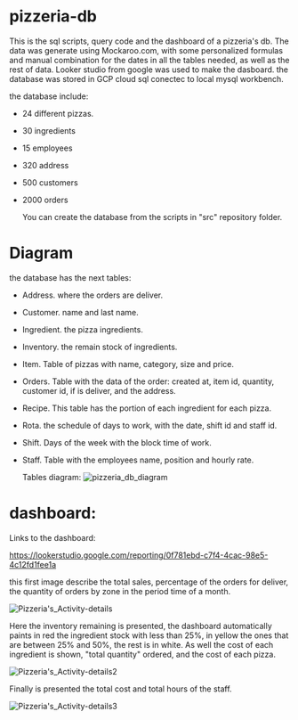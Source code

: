# pizzeria-db
This is the sql scripts, query code and the dashboard of a pizzeria's db. 
The data was generate using Mockaroo.com, with some personalized formulas and manual combination for the dates in all the tables needed, as well as the rest of data.
Looker studio from google was used to make the dasboard. the database was stored in GCP cloud sql conectec to local mysql workbench.

the database include:
- 24 different pizzas.
- 30 ingredients
- 15 employees
- 320 address
- 500 customers
- 2000 orders

  You can create the database from the scripts in "src" repository folder.


# Diagram
the database has the next tables:
- Address. where the orders are deliver.
- Customer. name and last name.
- Ingredient. the pizza ingredients.
- Inventory. the remain stock of ingredients.
- Item. Table of pizzas with name, category, size and price.
- Orders. Table with the data of the order: created at, item id, quantity, customer id, if is deliver, and the address.
- Recipe. This table has the portion of each ingredient for each pizza.
- Rota. the schedule of days to work, with the date, shift id and staff id.
- Shift. Days of the week with the block time of work.
- Staff. Table with the employees name, position and hourly rate.

  Tables diagram:
  ![pizzeria_db_diagram](https://github.com/Fidel-Angel-Ochoa/pizzeria-db/assets/82437732/f7d8bfa7-d206-4435-8154-5b9a17a34c2a)


# dashboard:

Links to the dashboard:

https://lookerstudio.google.com/reporting/0f781ebd-c7f4-4cac-98e5-4c12fd1fee1a

this first image describe the total sales, percentage of the orders for deliver, the quantity of orders by zone in the period time of a month.

![Pizzeria's_Activity-details](https://github.com/Fidel-Angel-Ochoa/pizzeria-db/assets/82437732/dc6fb167-4170-4550-a6b4-06187710878a)


Here the inventory remaining is presented, the dashboard automatically paints in red the ingredient stock with less than 25%, in yellow the ones that are between 25% and 50%, the rest is in white. As well the cost of each ingredient is shown, "total quantity" ordered, and the cost of each pizza.

![Pizzeria's_Activity-details2](https://github.com/Fidel-Angel-Ochoa/pizzeria-db/assets/82437732/59221d0a-3be5-4980-989d-7278bec3fcd1)


Finally is presented the total cost and total hours of the staff.

![Pizzeria's_Activity-details3](https://github.com/Fidel-Angel-Ochoa/pizzeria-db/assets/82437732/c5707eda-f235-45dc-a6e6-22b2b23218d6)
